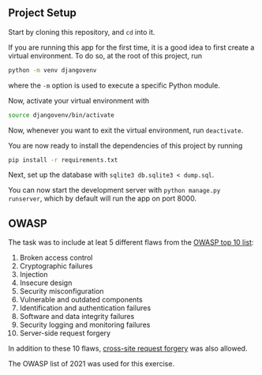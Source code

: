 ## Project Setup

Start by cloning this repository, and `cd` into it.

If you are running this app for the first time, it is a good idea to first create a virtual environment. To do so, at the root of this project, run
```bash
python -m venv djangovenv
```
where the `-m` option is used to execute a specific Python module.  

Now, activate your virtual environment with
```bash
source djangovenv/bin/activate
```

Now, whenever you want to exit the virtual environment, run `deactivate`.

You are now ready to install the dependencies of this project by running
```bash
pip install -r requirements.txt
```

Next, set up the database with `sqlite3 db.sqlite3 < dump.sql`.

You can now start the development server with `python manage.py runserver`, which by default will run the app on port 8000.


## OWASP

The task was to include at leat 5 different flaws from the [OWASP top 10 list](https://owasp.org/www-project-top-ten/):
1. Broken access control
2. Cryptographic failures
3. Injection
4. Insecure design
5. Security misconfiguration
6. Vulnerable and outdated components
7. Identification and authentication failures
8. Software and data integrity failures
9. Security logging and monitoring failures
10. Server-side request forgery

In addition to these 10 flaws, [cross-site request forgery](https://www.cloudflare.com/learning/security/threats/cross-site-request-forgery/) was also allowed.

The OWASP list of 2021 was used for this exercise.
